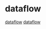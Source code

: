# dataflow

[dataflow](https://github.com/chigraph/chigraph)
[dataflow](https://github.com/Xilinx/finn)

